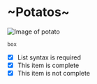 # ~Potatos~
![Image of potato](https://i.imgur.com/cilQg1W.jpeg)
```
box
```
- [x] List syntax is required
- [x] This item is complete
- [x] This item is not complete

